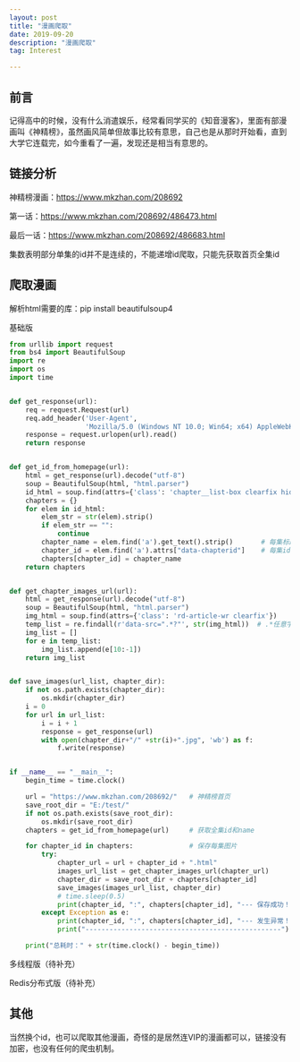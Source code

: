 ```yaml
---
layout: post
title: "漫画爬取"
date: 2019-09-20
description: "漫画爬取"
tag: Interest

---
```



## 前言

记得高中的时候，没有什么消遣娱乐，经常看同学买的《知音漫客》，里面有部漫画叫《神精榜》，虽然画风简单但故事比较有意思，自己也是从那时开始看，直到大学它连载完，如今重看了一遍，发现还是相当有意思的。

## 链接分析

神精榜漫画：https://www.mkzhan.com/208692

第一话：https://www.mkzhan.com/208692/486473.html

最后一话：https://www.mkzhan.com/208692/486683.html

集数表明部分单集的id并不是连续的，不能递增id爬取，只能先获取首页全集id

## 爬取漫画

解析html需要的库：pip install beautifulsoup4


基础版

```python
from urllib import request
from bs4 import BeautifulSoup
import re
import os
import time


def get_response(url):
    req = request.Request(url)
    req.add_header('User-Agent',
                   'Mozilla/5.0 (Windows NT 10.0; Win64; x64) AppleWebKit/537.36 (KHTML, like Gecko) Chrome/77.0.3865.75 Safari/537.36')
    response = request.urlopen(url).read()
    return response


def get_id_from_homepage(url):
    html = get_response(url).decode("utf-8")
    soup = BeautifulSoup(html, "html.parser")
    id_html = soup.find(attrs={'class': 'chapter__list-box clearfix hide'})
    chapters = {}
    for elem in id_html:
        elem_str = str(elem).strip()
        if elem_str == "":
            continue
        chapter_name = elem.find('a').get_text().strip()       # 每集标题
        chapter_id = elem.find('a').attrs["data-chapterid"]    # 每集id
        chapters[chapter_id] = chapter_name
    return chapters


def get_chapter_images_url(url):
    html = get_response(url).decode("utf-8")
    soup = BeautifulSoup(html, "html.parser")
    img_html = soup.find(attrs={'class': 'rd-article-wr clearfix'})
    temp_list = re.findall(r'data-src=".*?"', str(img_html))  # .*任意字符，?改为非贪婪
    img_list = []
    for e in temp_list:
        img_list.append(e[10:-1])
    return img_list


def save_images(url_list, chapter_dir):
    if not os.path.exists(chapter_dir):
        os.mkdir(chapter_dir)
    i = 0
    for url in url_list:
        i = i + 1
        response = get_response(url)
        with open(chapter_dir+"/" +str(i)+".jpg", 'wb') as f:
            f.write(response)


if __name__ == "__main__":
    begin_time = time.clock()

    url = "https://www.mkzhan.com/208692/"   # 神精榜首页
    save_root_dir = "E:/test/"
    if not os.path.exists(save_root_dir):
        os.mkdir(save_root_dir)
    chapters = get_id_from_homepage(url)     # 获取全集id和name

    for chapter_id in chapters:              # 保存每集图片
        try:
            chapter_url = url + chapter_id + ".html"
            images_url_list = get_chapter_images_url(chapter_url)
            chapter_dir = save_root_dir + chapters[chapter_id]
            save_images(images_url_list, chapter_dir)
            # time.sleep(0.5)
            print(chapter_id, ":", chapters[chapter_id], "--- 保存成功！")
        except Exception as e:
            print(chapter_id, ":", chapters[chapter_id], "--- 发生异常！")
            print("-------------------------------------------------")

    print("总耗时：" + str(time.clock() - begin_time))

```


多线程版（待补充）


Redis分布式版（待补充）


## 其他

当然换个id，也可以爬取其他漫画，奇怪的是居然连VIP的漫画都可以，链接没有加密，也没有任何的爬虫机制。



